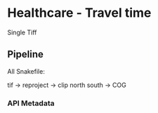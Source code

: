 # Healthcare - Travel time

Single Tiff

## Pipeline

All Snakefile:

tif -> reproject -> clip north south -> COG

### API Metadata

```json

```
